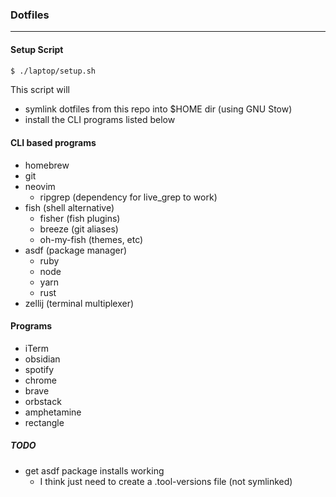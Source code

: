 ### Dotfiles
___

#### Setup Script
```bash
$ ./laptop/setup.sh
```

This script will
- symlink dotfiles from this repo into $HOME dir (using GNU Stow)
- install the CLI programs listed below

#### CLI based programs

- homebrew
- git
- neovim
  - ripgrep (dependency for live_grep to work)
- fish (shell alternative)
  - fisher (fish plugins)
  - breeze (git aliases)
  - oh-my-fish (themes, etc)
- asdf (package manager)
  - ruby
  - node
  - yarn
  - rust
- zellij (terminal multiplexer)

#### Programs
- iTerm
- obsidian
- spotify
- chrome
- brave
- orbstack
- amphetamine
- rectangle

##### TODO
- get asdf package installs working
  - I think just need to create a .tool-versions file (not symlinked)
